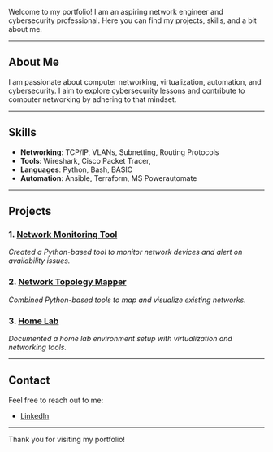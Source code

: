 Welcome to my portfolio! I am an aspiring network engineer and cybersecurity professional. Here you can find my projects, skills, and a bit about me.

---

## About Me

I am passionate about computer networking, virtualization, automation, and cybersecurity. I aim to explore cybersecurity lessons and contribute to computer networking by adhering to that mindset.  

---

## Skills

- **Networking**: TCP/IP, VLANs, Subnetting, Routing Protocols
- **Tools**: Wireshark, Cisco Packet Tracer,
- **Languages**: Python, Bash, BASIC
- **Automation**: Ansible, Terraform, MS Powerautomate

---

## Projects

### 1. [Network Monitoring Tool](https://github.com/yourusername/network-monitoring-tool)
*Created a Python-based tool to monitor network devices and alert on availability issues.*

### 2. [Network Topology Mapper](https://github.com/yourusername/network-topology-mapper)
*Combined Python-based tools to map and visualize existing networks.*

### 3. [Home Lab](https://github.com/yourusername/home-lab)
*Documented a home lab environment setup with virtualization and networking tools.*

---

## Contact

Feel free to reach out to me:
- [LinkedIn](www.linkedin.com/in/dean-mccrary-04b69b187)

---

Thank you for visiting my portfolio!
